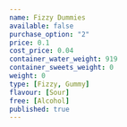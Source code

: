 ```yaml
---
name: Fizzy Dummies
available: false
purchase_option: "2"
price: 0.1
cost_price: 0.04
container_water_weight: 919
container_sweets_weight: 0
weight: 0
type: [Fizzy, Gummy]
flavour: [Sour]
free: [Alcohol]
published: true
---
```

